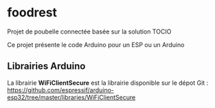# foodrest
Projet de poubelle connectée basée sur la solution TOCIO

Ce projet présente le code Arduino pour un ESP ou un Arduino

## Librairies Arduino
La librairie **WiFiClientSecure** est la librairie disponible sur le dépot Git : https://github.com/espressif/arduino-esp32/tree/master/libraries/WiFiClientSecure
